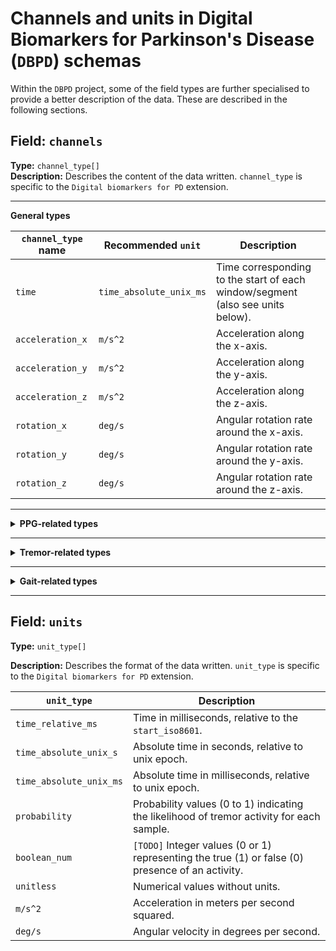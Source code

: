 # Channels and units in Digital Biomarkers for Parkinson's Disease (`DBPD`) schemas

Within the `DBPD` project, some of the field types are further specialised to provide a better description of the data. These are described in the following sections.

## Field: `channels`
**Type:** `channel_type[]`         
**Description:** Describes the content of the data written. `channel_type` is specific to the `Digital biomarkers for PD` extension.

---

**General types**

| `channel_type` name       | Recommended `unit` | Description                                                                        
|--------------------------|--------------------|------------------------------------------------------------------------------------|
| `time`                   | `time_absolute_unix_ms`               | Time corresponding to the start of each window/segment (also see units below).    |
| `acceleration_x`         | `m/s^2`             | Acceleration along the x-axis.                                                       |
| `acceleration_y`         | `m/s^2`             | Acceleration along the y-axis.                                                       |
| `acceleration_z`         | `m/s^2`             | Acceleration along the z-axis.                                                       |
| `rotation_x`             | `deg/s`            | Angular rotation rate around the x-axis.                                              |
| `rotation_y`             | `deg/s`            | Angular rotation rate around the y-axis.                                              |
| `rotation_z`             | `deg/s`            | Angular rotation rate around the z-axis.                                              |


---

<details markdown="1">

<summary><b>PPG-related types</b></summary>

|   `channel_type` name          | Recommended `unit`       | Description                                                                           |
|----------------------------|-----------------------|---------------------------------------------------------------------------------------|
| `ppg_quality_post_prob`     | `probability`         | `[TODO]` Posterior probability that the corresponding PPG signal is of high quality (0 to 1).   |

</details>

---

<details markdown="1">

<summary><b>Tremor-related types</b></summary>

| `channel_type` name       | Recommended `unit` | Description                                                                         |
|--------------------------|--------------------|-------------------------------------------------------------------------------------|
| `gyro_tremor_prob`       | `probability`      | Probability values (0 to 1) indicating the likelihood of tremor activity for each sample. |
| `gyro_tremor_hat`        | `boolean_num`      | Estimated values representing the presence or absence of tremor activity for each sample. |
| `gyro_arm_actv_prob`     | `probability`      | Probability values (0 to 1) indicating the likelihood of arm activity for each sample.    |
| `gyro_arm_actv_hat`      | `boolean_num`      | Estimated values representing the presence or absence of arm activity for each sample.    |
| `GyMeanDx`               | `unitless`         | Mean gyro derivative in the x axis. |
| `GyMeanDy`               | `unitless`         | Mean gyro derivative in the y axis. |
| `GyMeanDz`               | `unitless`         | Mean gyro derivative in the z axis. |
| `GyLTreDomPowerX`        | `unitless`         | Gyro Low tremor (range [3.5-8 Hz]) dominant power in the x axis. |
| `GyLTreDomPowerY`        | `unitless`         | Gyro Low tremor (range [3.5-8 Hz]) dominant power in the y axis. |
| `GyLTreDomPowerZ`        | `unitless`         | Gyro Low tremor (range [3.5-8 Hz]) dominant power in the z axis. |
| `GyGaitBandPower`        | `unitless`         | Gyro gait bandpower (range [0.4 – 2] Hz) – PSD: sum of the axes. |
| `GyGaitBandpowerRatio`   | `unitless`         | Gyro gait bandpower sum / total bandpower sum up to 15 Hz – PSD: sum of the axes. |
| `GyGaitFreqPeak`         | `unitless`         | Frequency peak of the in the gyro gait range – PSD: sum of the axes. |
| `GyGaitFixedDomPower`    | `unitless`         | `[TODO]` Gyro dominant power in a fixed range (specific frequency range not provided). |
| `GyGaitFixedDomPowerRatio` | `unitless`       | `[TODO]` Ratio of dominant power in the gyro gait range to total power. |
| `GyGaitDomPower`         | `unitless`         | `[TODO]` Dominant power in the gyro gait range. |
| `GyGaitDomPowerRatio`    | `unitless`         | `[TODO]` Ratio of dominant power in the gyro gait range to total power. |
| `GyGaitPeakFreqWidth`    | `unitless`         | `[TODO]` Width of the frequency peak in the gyro gait range. |
| `GyLTreBandPower`        | `unitless`         | `[TODO]` Low tremor bandpower (specific frequency range not provided). |
| `GyLTreBandpower`        | `unitless`         | `[TODO]` Low tremor bandpower (specific frequency range not provided). |
| `GyLTreFreqPeak`         | `unitless`         | `[TODO]` Frequency peak in the low tremor range. |
| `GyLTreFixedDomP`        | `unitless`         | `[TODO]` Low tremor dominant power in a fixed range (specific frequency range not provided). |
| `GyLTreFixedDomP`        | `unitless`         | `[TODO]` Low tremor dominant power in a fixed range (specific frequency range not provided). |
| `GyLTreDomPower`         | `unitless`         | `[TODO]` Low tremor dominant power (specific frequency range not provided). |
| `GyLTreDomPowerR`        | `unitless`         | `[TODO]` Ratio of low tremor dominant power to total power. |
| `GyLTrePeakFreqW`        | `unitless`         | `[TODO]` Width of the frequency peak in the low tremor range. |
| `GyHTreBandPower`        | `unitless`         | `[TODO]` High tremor bandpower (specific frequency range not provided). |
| `GyHTreBandpower`        | `unitless`         | `[TODO]` High tremor bandpower (specific frequency range not provided). |
| `GyHTreFreqPeak`         | `unitless`         | `[TODO]` Frequency peak in the high tremor range. |
| `GyHTreFixedDomP`        | `unitless`         | `[TODO]` High tremor dominant power in a fixed range (specific frequency range not provided). |
| `GyHTreFixedDomP`        | `unitless`         | `[TODO]` High tremor dominant power in a fixed range (specific frequency range not provided). |
| `GyHTreDomPower`         | `unitless`         | `[TODO]` High tremor dominant power (specific frequency range not provided). |
| `GyHTreDomPowerR`        | `unitless`         | `[TODO]` Ratio of high tremor dominant power to total power. |
| `GyHTrePeakFreqW`        | `unitless`         | `[TODO]` Width of the frequency peak in the high tremor range. |
| `GyMFCC1`                | `unitless`         | `[TODO]` Mel-frequency cepstral coefficient 1. |
| `GyMFCC2`                | `unitless`         | `[TODO]` Mel-frequency cepstral coefficient 2. |
| `GyMFCC3`                | `unitless`         | `[TODO]` Mel-frequency cepstral coefficient 3. |
| `GyMFCC4`                | `unitless`         | `[TODO]` Mel-frequency cepstral coefficient 4. |
| `GyMFCC5`                | `unitless`         | `[TODO]` Mel-frequency cepstral coefficient 5. |
| `GyMFCC6`                | `unitless`         | `[TODO]` Mel-frequency cepstral coefficient 6. |
| `GyMFCC7`                | `unitless`         | `[TODO]` Mel-frequency cepstral coefficient 7. |
| `GyMFCC8`                | `unitless`         | `[TODO]` Mel-frequency cepstral coefficient 8. |
| `GyMFCC9`                | `unitless`         | `[TODO]` Mel-frequency cepstral coefficient 9. |


</details>

---

<details markdown="1">

<summary><b>Gait-related types</b></summary>

| `channel_type` name       | Recommended `unit` | Description                                                                         |
|--------------------------|--------------------|-------------------------------------------------------------------------------------|
| `std_accel_norm`       | `m/s^2`            | Standard deviation of the norm of the accelerometer axes in the temporal domain.     |
| `x_accel_grav_mean`    | `m/s^2`            | Mean of the x-axis acceleration gravity component.     |
| `y_accel_grav_mean`    | `m/s^2`            | Mean of the y-axis acceleration gravity component.  |
| `z_accel_grav_mean`    | `m/s^2`            | Mean of the z-axis acceleration gravity component. |
| `x_accel_grav_std`     | `m/s^2`            | Standard deviation of the x-axis acceleration gravity component. |
| `y_accel_grav_std`     | `m/s^2`            | Standard deviation of the y-axis acceleration gravity component. |
| `z_accel_grav_std`     | `m/s^2`            | Standard deviation of the z-axis acceleration gravity component.. |
| `x_accel_power_below_gait`  | `(m/s^2)^2/Hz`            | Total power in the [0, 0.7] Hz range of the x-axis accelerometer. |
| `y_accel_power_below_gait`  | `(m/s^2)^2/Hz`            | Total power in the [0, 0.7] Hz range of the y-axis accelerometer. |
| `z_accel_power_below_gait`  | `(m/s^2)^2/Hz`            | Total power in the [0, 0.7] Hz range of the z-axis accelerometer. |
| `x_accel_power_gait`  | `(m/s^2)^2/Hz`            | Total power in the [0.7, 3.5] Hz range of the x-axis accelerometer. |
| `y_accel_power_gait`  | `(m/s^2)^2/Hz`            | Total power in the [0.7, 3.5] Hz range of the y-axis accelerometer. |
| `z_accel_power_gait`  | `(m/s^2)^2/Hz`            | Total power in the [0.7, 3.5] Hz range of the z-axis accelerometer. |
| `x_accel_power_tremor`  | `(m/s^2)^2/Hz`            | Total power in the [3.5, 8] Hz range of the x-axis accelerometer. |
| `y_accel_power_tremor`  | `(m/s^2)^2/Hz`            | Total power in the [3.5, 8] Hz range of the y-axis accelerometer. |
| `z_accel_power_tremor`  | `(m/s^2)^2/Hz`            | Total power in the [3.5, 8] Hz range of the z-axis accelerometer. |
| `x_accel_power_above_tremor`  | `(m/s^2)^2/Hz`            | Total power in the [8, 50] Hz range of the x-axis accelerometer. |
| `y_accel_power_above_tremor`  | `(m/s^2)^2/Hz`            | Total power in the [8, 50] Hz range of the y-axis accelerometer. |
| `z_accel_power_above_tremor`  | `(m/s^2)^2/Hz`            | Total power in the [8, 50] Hz range of the z-axis accelerometer. |
| `x_accel_dominant_frequency`  | `Hz`            | Dominant frequency of the x-axis accelerometer. |
| `y_accel_dominant_frequency`  | `Hz`            | Dominant frequency of the x-axis accelerometer. |
| `z_accel_dominant_frequency`  | `Hz`            | Dominant frequency of the x-axis accelerometer. |
| `accel_norm_cc_{n}`  | `?`            | Cepstral coefficient n with n $\in$ [1,2,...,16] of the accelerometer. |
| `gd_pred_gait_proba`  | `probability`            | Predicted probability of gait being the predominant activity within the window span. |
| `gyro_norm_cc_{n}` | `?` | Cepstral coefficient n with n $\in$ [1,2,...,16] of the gyroscope. |
| `x_gyro_dominant_frequency`  | `Hz`            | Dominant frequency of the x-axis gyroscope |
| `y_gyro_dominant_frequency`  | `Hz`            | Dominant frequency of the x-axis gyroscope |
| `z_gyro_dominant_frequency`  | `Hz`            | Dominant frequency of the x-axis gyroscope |
| `angle_mean_amplitude` | `deg` | Mean of the sum of consecutive minima and maxima angles (angle amplitude is often referred to as range of motion) | 
| `angle_std_amplitude` | `deg` | Std of the sum of consecutive minima and maxima angles |
| `angle_sum_amplitude` | `deg` | Sum of the sum of consecutive minima and maxima angles |
| `ange_perc_95_amplitude` | `deg` | 95th percentile of the sum of consecutive minima and maxima angles | 
| `forward_peak_ang_vel_mean` | `deg/s` | Angular velocity mean in forward direction of the first principal component |
| `forward_peak_ang_vel_std` | `deg/s` | Angular velocity standard deviation in forward direction of the first principal component |
| `backward_peak_ang_vel_mean` | `deg/s` | Angular velocity mean in backward direction of the first principal component | 
| `backward_peak_ang_vel_std` | `deg/s` | Angular velocity standard deviation in backward direction of the first principal component |
| `angle_perc_power` | `percentage` | Percentage of total power in the arm swing frequency band [0.3 - 3 Hz] |
</details>

---

## Field: `units`

**Type:** `unit_type[]`

**Description:** Describes the format of the data written. `unit_type` is specific to the `Digital biomarkers for PD` extension.

| `unit_type`     | Description                                                                                         |
|-----------------|-----------------------------------------------------------------------------------------------------|
| `time_relative_ms`  | Time in milliseconds, relative to the `start_iso8601`.                                                          |
| `time_absolute_unix_s`  | Absolute time in seconds, relative to unix epoch.                                                                 |
| `time_absolute_unix_ms`  | Absolute time in milliseconds, relative to unix epoch.                                                                 |
| `probability`   | Probability values (0 to 1) indicating the likelihood of tremor activity for each sample.           |
| `boolean_num`   | `[TODO]` Integer values (0 or 1) representing the true (1) or false (0) presence of an activity.    |
| `unitless`      | Numerical values without units.                                                                     |
| `m/s^2`         | Acceleration in meters per second squared.                                                          |
| `deg/s`         | Angular velocity in degrees per second.                                                             |

